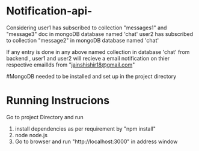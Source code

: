 # Notification-api-
Considering
  user1 has subscribed to collection "messages1"  and "message3" doc in mongoDB database named 'chat'
  user2 has subscribed to collection "message2" in mongoDB database named 'chat'
  
If any entry is done in any above named collection in database 'chat' from backend ,
user1 and user2  will recieve a email notification  on thier respective emailIds from "jainshishir18@gmail.com"

#MongoDB needed to be installed and set up in the project directory 

# Running Instrucions
Go to project Directory and run 
  1. install dependencies as per requirement by "npm install"
  2. node node.js
  3. Go to browser and run "http://localhost:3000" in address window
